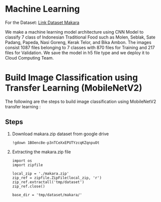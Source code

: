 # Machine Learning
For the Dataset: [Link Dataset Makara](https://drive.google.com/file/d/1BOenc8e-p3nTCeXxEPUTYzcqKZqnpuOt/view?usp=drive_link)

We make a machine learning model architecture using CNN Model to classify 7 class of Indonesian Traditional Food such as Molen, Seblak, Sate Padang, Papeda, Nasi Goreng, Kerak Telor, and Bika Ambon. The images consist 1087 files belonging to 7 classes with 870 files for Training and 217 files for Validation. We save the model in h5 file type and we deploy it to Cloud Computing Team.

# Build Image Classification using Transfer Learning (MobileNetV2)
The following are the steps to build image classification using MobileNetV2 transfer learning :

## Steps
1. Download makara.zip dataset from google drive
   ```
   !gdown 1BOenc8e-p3nTCeXxEPUTYzcqKZqnpuOt
   ```
2. Extracting the makara.zip file
   ```
   import os
   import zipfile

   local_zip = './makara.zip'
   zip_ref = zipfile.ZipFile(local_zip, 'r')
   zip_ref.extractall('tmp/dataset')
   zip_ref.close()

   base_dir = 'tmp/dataset/makara/'
   ```
